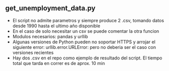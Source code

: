 ## get_unemployment_data.py

- El script no admite parametros y siempre produce 2 .csv, tomando datos desde 1990 hasta el ultimo año disponible
- En el caso de solo necesitar un csv se puede comentar la otra funcion
- Modulos necesarios: pandas y urllib
- Algunas versiones de Python pueden no soportar HTTPS y arrojar el siguiente error: urllib.error.URLError: <urlopen error unknown url type: https> 
pero no deberia ser el caso con versiones recientes
- Hay dos .csv en el repo como ejemplo de resultado del script. El tiempo total que tarda en correr es de aprox. 10 min
